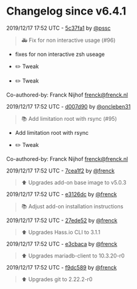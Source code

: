 # Changelog since v6.4.1

2019/12/17 17:52 UTC - [5c37fa1](https://github.com/hassio-addons/addon-ssh/commit/5c37fa195924faac98870f433af8ab64833502a8) by [@pssc](https://github.com/pssc)
> :ambulance: Fix for non interactive usage (#96)

* fixes for non interactive zsh useage

* :pencil2: Tweak

* :pencil2: Tweak


Co-authored-by: Franck Nijhof <frenck@frenck.nl> 

2019/12/17 17:52 UTC - [d007d90](https://github.com/hassio-addons/addon-ssh/commit/d007d90dc1c2f2f6853bb634f5a12de90c147465) by [@oncleben31](https://github.com/oncleben31)
> :books: Add limitation root with rsync (#95)

* Add limitation root with rsync

* :pencil2: Tweak


Co-authored-by: Franck Nijhof <frenck@frenck.nl> 

2019/12/17 17:52 UTC - [7cea1f2](https://github.com/hassio-addons/addon-ssh/commit/7cea1f2a191f3ef8a70cc28a705452aa98cd2a57) by [@frenck](https://github.com/frenck)
> :arrow_up: Upgrades add-on base image to v5.0.3 

2019/12/17 17:52 UTC - [e3126dc](https://github.com/hassio-addons/addon-ssh/commit/e3126dc2472d04c3381e3069d2334d21890422c5) by [@frenck](https://github.com/frenck)
> :books: Adjust add-on installation instructions 

2019/12/17 17:52 UTC - [27ede52](https://github.com/hassio-addons/addon-ssh/commit/27ede52554a34a09c777e6aade8edc215ea0a997) by [@frenck](https://github.com/frenck)
> :arrow_up: Upgrades Hass.io CLI to 3.1.1 

2019/12/17 17:52 UTC - [e3cbaca](https://github.com/hassio-addons/addon-ssh/commit/e3cbaca4dc193e82295b3031f8cee08f208a9f3f) by [@frenck](https://github.com/frenck)
> :arrow_up: Upgrades mariadb-client to 10.3.20-r0 

2019/12/17 17:52 UTC - [f9dc589](https://github.com/hassio-addons/addon-ssh/commit/f9dc589eca7b45b2c9e1a9dd29945823013047dd) by [@frenck](https://github.com/frenck)
> :arrow_up: Upgrades git to 2.22.2-r0 

